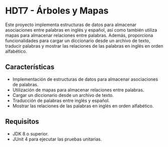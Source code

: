 # HDT7 - Árboles y Mapas

Este proyecto implementa estructuras de datos para almacenar asociaciones entre palabras en inglés y español, así como también utiliza mapas para almacenar relaciones entre palabras. Además, proporciona funcionalidades para cargar un diccionario desde un archivo de texto, traducir palabras y mostrar las relaciones de las palabras en inglés en orden alfabético.

## Características

- Implementación de estructuras de datos para almacenar asociaciones de palabras.
- Utilización de mapas para almacenar relaciones entre palabras.
- Cargar un diccionario desde un archivo de texto.
- Traducción de palabras entre inglés y español.
- Mostrar las relaciones de las palabras en inglés en orden alfabético.

## Requisitos

- JDK 8 o superior.
- JUnit 4 para ejecutar las pruebas unitarias.
